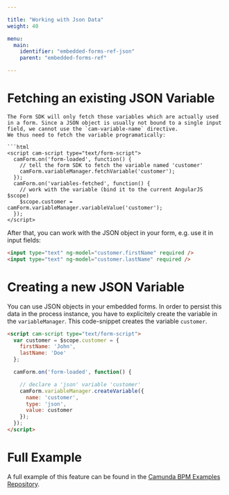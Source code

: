 ```yaml
---

title: "Working with Json Data"
weight: 40

menu:
  main:
    identifier: "embedded-forms-ref-json"
    parent: "embedded-forms-ref"

---
```


# Fetching an existing JSON Variable

```
The Form SDK will only fetch those variables which are actually used in a form. Since a JSON object is usually not bound to a single input field, we cannot use the `cam-variable-name` directive.
We thus need to fetch the variable programatically:

```html
<script cam-script type="text/form-script">
  camForm.on('form-loaded', function() {
    // tell the form SDK to fetch the variable named 'customer'
    camForm.variableManager.fetchVariable('customer');
  });
  camForm.on('variables-fetched', function() {
    // work with the variable (bind it to the current AngularJS $scope)
    $scope.customer = camForm.variableManager.variableValue('customer');
  });
</script>
```

After that, you can work with the JSON object in your form, e.g. use it in input fields:

```html
<input type="text" ng-model="customer.firstName" required />
<input type="text" ng-model="customer.lastName" required />
```


# Creating a new JSON Variable

You can use JSON objects in your embedded forms. In order to persist this data in the process instance, you have to explicitely create the variable in the `variableManager`. This code-snippet creates the variable `customer`.

```html
<script cam-script type="text/form-script">
  var customer = $scope.customer = {
    firstName: 'John',
    lastName: 'Doe'
  };

  camForm.on('form-loaded', function() {

    // declare a 'json' variable 'customer'
    camForm.variableManager.createVariable({
      name: 'customer',
      type: 'json',
      value: customer
    });
  });
</script>
```


# Full Example

A full example of this feature can be found in the [Camunda BPM Examples Repository](https://github.com/camunda/camunda-bpm-examples/tree/master/usertask/task-form-embedded-json).
